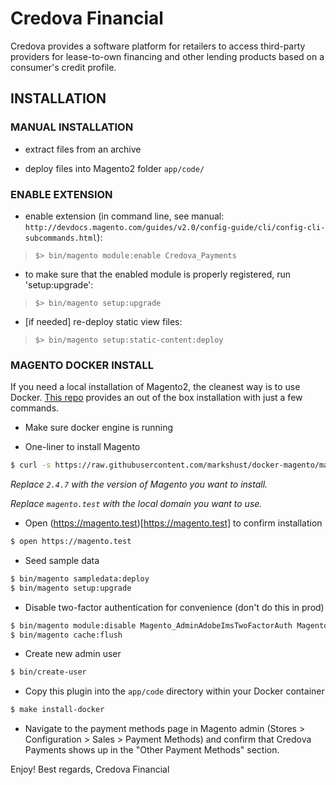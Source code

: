 Credova Financial
=====================

Credova provides a software platform for retailers to access third-party providers for lease-to-own financing and other lending products based on a consumer's credit profile.

## INSTALLATION

### MANUAL INSTALLATION
* extract files from an archive

* deploy files into Magento2 folder `app/code/`

### ENABLE EXTENSION
* enable extension (in command line, see manual: `http://devdocs.magento.com/guides/v2.0/config-guide/cli/config-cli-subcommands.html`):
>`$> bin/magento module:enable Credova_Payments`

* to make sure that the enabled module is properly registered, run 'setup:upgrade':
>`$> bin/magento setup:upgrade`

* [if needed] re-deploy static view files:
>`$> bin/magento setup:static-content:deploy`

### MAGENTO DOCKER INSTALL

If you need a local installation of Magento2, the cleanest way is to use Docker. [This repo](https://github.com/markshust/docker-magento?tab=readme-ov-file#automated-setup-new-project) provides an out of the box installation with just a few commands.

* Make sure docker engine is running

* One-liner to install Magento

```bash
$ curl -s https://raw.githubusercontent.com/markshust/docker-magento/master/lib/onelinesetup | bash -s -- magento.test 2.4.7 community
```

*Replace `2.4.7` with the version of Magento you want to install.*

*Replace `magento.test` with the local domain you want to use.*

* Open (https://magento.test)[https://magento.test] to confirm installation

```bash
$ open https://magento.test
```

* Seed sample data

```bash
$ bin/magento sampledata:deploy
$ bin/magento setup:upgrade
```

* Disable two-factor authentication for convenience (don't do this in prod)

```bash
$ bin/magento module:disable Magento_AdminAdobeImsTwoFactorAuth Magento_TwoFactorAuth
$ bin/magento cache:flush
```

* Create new admin user

```bash
$ bin/create-user
```

* Copy this plugin into the `app/code` directory within your Docker container

```bash
$ make install-docker
```

* Navigate to the payment methods page in Magento admin (Stores > Configuration > Sales > Payment Methods) and confirm that Credova Payments shows up in the "Other Payment Methods" section.

Enjoy!
Best regards,
Credova Financial